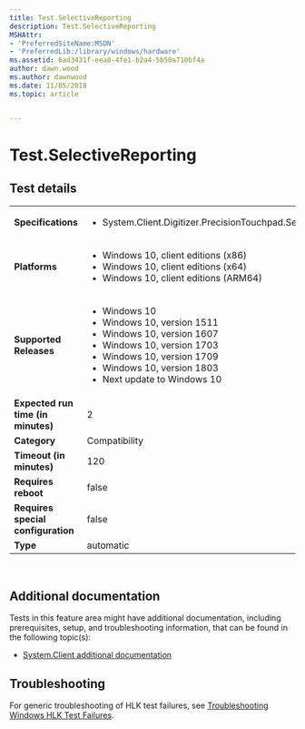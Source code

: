 ```yaml
---
title: Test.SelectiveReporting
description: Test.SelectiveReporting
MSHAttr:
- 'PreferredSiteName:MSDN'
- 'PreferredLib:/library/windows/hardware'
ms.assetid: 6ad3431f-eea8-4fe1-b2a4-5b50a710bf4a
author: dawn.wood
ms.author: dawnwood
ms.date: 11/05/2018
ms.topic: article


---
```


# <span id="p_hlk_test.9329943d-528d-4295-b8bd-c94b07b2dadc"></span>Test.SelectiveReporting


## Test details
|||
|---|---|
| **Specifications**  | <ul><li>System.Client.Digitizer.PrecisionTouchpad.SelectiveReporting</li></ul> |  
| **Platforms**   | <ul><li>Windows 10, client editions (x86)</li><li>Windows 10, client editions (x64)</li><li>Windows 10, client editions (ARM64)</li></ul> |
| **Supported Releases** | <ul><li>Windows 10</li><li>Windows 10, version 1511</li><li>Windows 10, version 1607</li><li>Windows 10, version 1703</li><li>Windows 10, version 1709</li><li>Windows 10, version 1803</li><li>Next update to Windows 10</li></ul> |
|**Expected run time (in minutes)**| 2 |
|**Category**| Compatibility |
|**Timeout (in minutes)**| 120 |
|**Requires reboot**| false |
|**Requires special configuration**| false |
|**Type**| automatic |

 

## <span id="Additional_documentation"></span><span id="additional_documentation"></span><span id="ADDITIONAL_DOCUMENTATION"></span>Additional documentation


Tests in this feature area might have additional documentation, including prerequisites, setup, and troubleshooting information, that can be found in the following topic(s):

-   [System.Client additional documentation](system-client-additional-documentation.md)

## <span id="Troubleshooting"></span><span id="troubleshooting"></span><span id="TROUBLESHOOTING"></span>Troubleshooting


For generic troubleshooting of HLK test failures, see [Troubleshooting Windows HLK Test Failures](..\user\troubleshooting-windows-hlk-test-failures.md).

 

 






